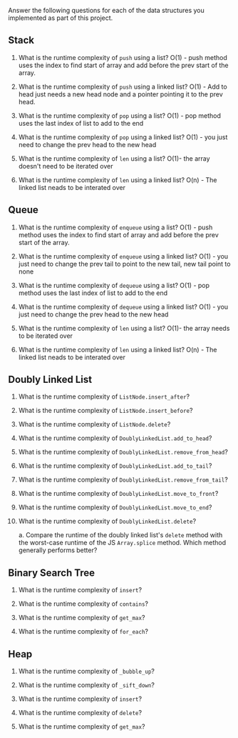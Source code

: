 Answer the following questions for each of the data structures you implemented as part of this project.

## Stack

1. What is the runtime complexity of `push` using a list?
O(1) - push method uses the index to find start of array and add before the prev start of the array.

2. What is the runtime complexity of `push` using a linked list?
O(1) - Add to head just needs a new head node and a pointer pointing it to the prev head.

3. What is the runtime complexity of `pop` using a list?
O(1) - pop method uses the last index of list to add to the end

4. What is the runtime complexity of `pop` using a linked list?
O(1) - you just need to change the prev head to the new head 

5. What is the runtime complexity of `len` using a list?
O(1)- the array doesn't need to be iterated over 

6. What is the runtime complexity of `len` using a linked list?
O(n) - The linked list neads to be interated over

## Queue

1. What is the runtime complexity of `enqueue` using a list?
O(1) - push method uses the index to find start of array and add before the prev start of the array.

2. What is the runtime complexity of `enqueue` using a linked list?
O(1) - you just need to change the prev tail to point to the new tail, new tail point to none

3. What is the runtime complexity of `dequeue` using a list?
O(1) - pop method uses the last index of list to add to the end

4. What is the runtime complexity of `dequeue` using a linked list?
O(1) - you just need to change the prev head to the new head 

5. What is the runtime complexity of `len` using a list?
O(1)- the array needs to be iterated over

6. What is the runtime complexity of `len` using a linked list?
O(n) - The linked list neads to be interated over

## Doubly Linked List

1. What is the runtime complexity of `ListNode.insert_after`?

2. What is the runtime complexity of `ListNode.insert_before`?

3. What is the runtime complexity of `ListNode.delete`?

4. What is the runtime complexity of `DoublyLinkedList.add_to_head`?

5. What is the runtime complexity of `DoublyLinkedList.remove_from_head`?

6. What is the runtime complexity of `DoublyLinkedList.add_to_tail`?

7. What is the runtime complexity of `DoublyLinkedList.remove_from_tail`?

8. What is the runtime complexity of `DoublyLinkedList.move_to_front`?

9. What is the runtime complexity of `DoublyLinkedList.move_to_end`?

10. What is the runtime complexity of `DoublyLinkedList.delete`?

    a. Compare the runtime of the doubly linked list's `delete` method with the worst-case runtime of the JS `Array.splice` method. Which method generally performs better?

## Binary Search Tree

1. What is the runtime complexity of `insert`? 

2. What is the runtime complexity of `contains`?

3. What is the runtime complexity of `get_max`? 

4. What is the runtime complexity of `for_each`?
    
## Heap

1. What is the runtime complexity of `_bubble_up`?

2. What is the runtime complexity of `_sift_down`?

3. What is the runtime complexity of `insert`?

4. What is the runtime complexity of `delete`?

5. What is the runtime complexity of `get_max`?
